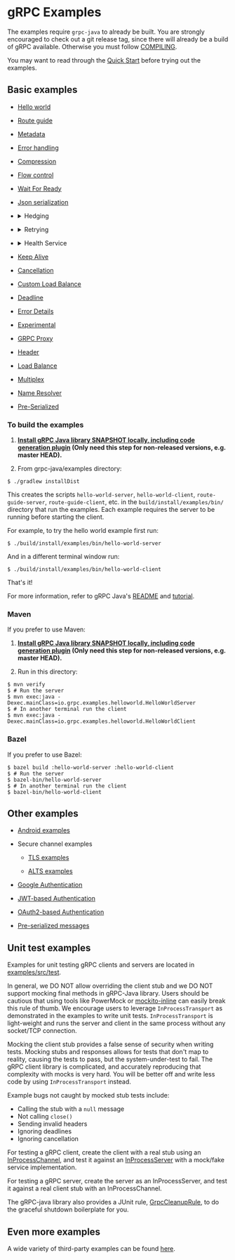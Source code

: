 gRPC Examples
==============================================

The examples require `grpc-java` to already be built. You are strongly encouraged
to check out a git release tag, since there will already be a build of gRPC
available. Otherwise you must follow [COMPILING](../COMPILING.md).

You may want to read through the
[Quick Start](https://grpc.io/docs/languages/java/quickstart)
before trying out the examples.

## Basic examples

- [Hello world](src/main/java/io/grpc/examples/helloworld)

- [Route guide](src/main/java/io/grpc/examples/routeguide)

- [Metadata](src/main/java/io/grpc/examples/header)

- [Error handling](src/main/java/io/grpc/examples/errorhandling)

- [Compression](src/main/java/io/grpc/examples/experimental)

- [Flow control](src/main/java/io/grpc/examples/manualflowcontrol)

- [Wait For Ready](src/main/java/io/grpc/examples/waitforready)

- [Json serialization](src/main/java/io/grpc/examples/advanced)

- <details>
  <summary>Hedging</summary>

  The [hedging example](src/main/java/io/grpc/examples/hedging) demonstrates that enabling hedging
  can reduce tail latency. (Users should note that enabling hedging may introduce other overhead;
  and in some scenarios, such as when some server resource gets exhausted for a period of time and
  almost every RPC during that time has high latency or fails, hedging may make things worse.
  Setting a throttle in the service config is recommended to protect the server from too many
  inappropriate retry or hedging requests.)

  The server and the client in the example are basically the same as those in the
  [hello world](src/main/java/io/grpc/examples/helloworld) example, except that the server mimics a
  long tail of latency, and the client sends 2000 requests and can turn on and off hedging.

  To mimic the latency, the server randomly delays the RPC handling by 2 seconds at 10% chance, 5
  seconds at 5% chance, and 10 seconds at 1% chance.

  When running the client enabling the following hedging policy

  ```json
        "hedgingPolicy": {
          "maxAttempts": 3,
          "hedgingDelay": "1s"
        }
  ```
  Then the latency summary in the client log is like the following

  ```text
  Total RPCs sent: 2,000. Total RPCs failed: 0
  [Hedging enabled]
  ========================
  50% latency: 0ms
  90% latency: 6ms
  95% latency: 1,003ms
  99% latency: 2,002ms
  99.9% latency: 2,011ms
  Max latency: 5,272ms
  ========================
  ```

  See [the section below](#to-build-the-examples) for how to build and run the example. The
  executables for the server and the client are `hedging-hello-world-server` and
  `hedging-hello-world-client`.

  To disable hedging, set environment variable `DISABLE_HEDGING_IN_HEDGING_EXAMPLE=true` before
  running the client. That produces a latency summary in the client log like the following

  ```text
  Total RPCs sent: 2,000. Total RPCs failed: 0
  [Hedging disabled]
  ========================
  50% latency: 0ms
  90% latency: 2,002ms
  95% latency: 5,002ms
  99% latency: 10,004ms
  99.9% latency: 10,007ms
  Max latency: 10,007ms
  ========================
  ```

</details>

- <details>
  <summary>Retrying</summary>

  The [retrying example](src/main/java/io/grpc/examples/retrying) provides a HelloWorld gRPC client &
  server which demos the effect of client retry policy configured on the [ManagedChannel](
  ../api/src/main/java/io/grpc/ManagedChannel.java) via [gRPC ServiceConfig](
  https://github.com/grpc/grpc/blob/master/doc/service_config.md). Retry policy implementation &
  configuration details are outlined in the [proposal](https://github.com/grpc/proposal/blob/master/A6-client-retries.md).

  This retrying example is very similar to the [hedging example](src/main/java/io/grpc/examples/hedging) in its setup.
  The [RetryingHelloWorldServer](src/main/java/io/grpc/examples/retrying/RetryingHelloWorldServer.java) responds with
  a status UNAVAILABLE error response to a specified percentage of requests to simulate server resource exhaustion and
  general flakiness. The [RetryingHelloWorldClient](src/main/java/io/grpc/examples/retrying/RetryingHelloWorldClient.java) makes
  a number of sequential requests to the server, several of which will be retried depending on the configured policy in
  [retrying_service_config.json](src/main/resources/io/grpc/examples/retrying/retrying_service_config.json). Although
  the requests are blocking unary calls for simplicity, these could easily be changed to future unary calls in order to
  test the result of request concurrency with retry policy enabled.

  One can experiment with the [RetryingHelloWorldServer](src/main/java/io/grpc/examples/retrying/RetryingHelloWorldServer.java)
  failure conditions to simulate server throttling, as well as alter policy values in the [retrying_service_config.json](
  src/main/resources/io/grpc/examples/retrying/retrying_service_config.json) to see their effects. To disable retrying
  entirely, set environment variable `DISABLE_RETRYING_IN_RETRYING_EXAMPLE=true` before running the client.
  Disabling the retry policy should produce many more failed gRPC calls as seen in the output log.

  See [the section below](#to-build-the-examples) for how to build and run the example. The
  executables for the server and the client are `retrying-hello-world-server` and
  `retrying-hello-world-client`.

</details>

- <details>
  <summary>Health Service</summary>

  The [health service example](src/main/java/io/grpc/examples/healthservice)
  provides a HelloWorld gRPC server that doesn't like short names along with a
  health service.  It also provides a client application which makes HelloWorld 
  calls and checks the health status.  

  The client application also shows how the round robin load balancer can
  utilize the health status to avoid making calls to a service that is
  not actively serving.
</details>


- [Keep Alive](src/main/java/io/grpc/examples/keepalive)

- [Cancellation](src/main/java/io/grpc/examples/cancellation)

- [Custom Load Balance](src/main/java/io/grpc/examples/customloadbalance)

- [Deadline](src/main/java/io/grpc/examples/deadline)

- [Error Details](src/main/java/io/grpc/examples/errordetails)

- [Experimental](src/main/java/io/grpc/examples/experimental)

- [GRPC Proxy](src/main/java/io/grpc/examples/grpcproxy)

- [Header](src/main/java/io/grpc/examples/header)

- [Load Balance](src/main/java/io/grpc/examples/loadbalance)

- [Multiplex](src/main/java/io/grpc/examples/multiplex)

- [Name Resolver](src/main/java/io/grpc/examples/nameresolve)

- [Pre-Serialized](src/main/java/io/grpc/examples/preserialized)

### <a name="to-build-the-examples"></a> To build the examples

1. **[Install gRPC Java library SNAPSHOT locally, including code generation plugin](../COMPILING.md) (Only need this step for non-released versions, e.g. master HEAD).**

2. From grpc-java/examples directory:
```
$ ./gradlew installDist
```

This creates the scripts `hello-world-server`, `hello-world-client`,
`route-guide-server`, `route-guide-client`, etc. in the
`build/install/examples/bin/` directory that run the examples. Each
example requires the server to be running before starting the client.

For example, to try the hello world example first run:

```
$ ./build/install/examples/bin/hello-world-server
```

And in a different terminal window run:

```
$ ./build/install/examples/bin/hello-world-client
```

That's it!

For more information, refer to gRPC Java's [README](../README.md) and
[tutorial](https://grpc.io/docs/languages/java/basics).

### Maven

If you prefer to use Maven:
1. **[Install gRPC Java library SNAPSHOT locally, including code generation plugin](../COMPILING.md) (Only need this step for non-released versions, e.g. master HEAD).**

2. Run in this directory:
```
$ mvn verify
$ # Run the server
$ mvn exec:java -Dexec.mainClass=io.grpc.examples.helloworld.HelloWorldServer
$ # In another terminal run the client
$ mvn exec:java -Dexec.mainClass=io.grpc.examples.helloworld.HelloWorldClient
```

### Bazel

If you prefer to use Bazel:
```
$ bazel build :hello-world-server :hello-world-client
$ # Run the server
$ bazel-bin/hello-world-server
$ # In another terminal run the client
$ bazel-bin/hello-world-client
```

## Other examples

- [Android examples](android)

- Secure channel examples

  + [TLS examples](example-tls)

  + [ALTS examples](example-alts)

- [Google Authentication](example-gauth)

- [JWT-based Authentication](example-jwt-auth)

- [OAuth2-based Authentication](example-oauth)

- [Pre-serialized messages](src/main/java/io/grpc/examples/preserialized)

## Unit test examples

Examples for unit testing gRPC clients and servers are located in [examples/src/test](src/test).

In general, we DO NOT allow overriding the client stub and we DO NOT support mocking final methods
in gRPC-Java library. Users should be cautious that using tools like PowerMock or
[mockito-inline](https://search.maven.org/search?q=g:org.mockito%20a:mockito-inline) can easily
break this rule of thumb. We encourage users to leverage `InProcessTransport` as demonstrated in the
examples to write unit tests. `InProcessTransport` is light-weight and runs the server
and client in the same process without any socket/TCP connection.

Mocking the client stub provides a false sense of security when writing tests. Mocking stubs and responses
allows for tests that don't map to reality, causing the tests to pass, but the system-under-test to fail.
The gRPC client library is complicated, and accurately reproducing that complexity with mocks is very hard.
You will be better off and write less code by using `InProcessTransport` instead.

Example bugs not caught by mocked stub tests include:

* Calling the stub with a `null` message
* Not calling `close()`
* Sending invalid headers
* Ignoring deadlines
* Ignoring cancellation

For testing a gRPC client, create the client with a real stub
using an
[InProcessChannel](../core/src/main/java/io/grpc/inprocess/InProcessChannelBuilder.java),
and test it against an
[InProcessServer](../core/src/main/java/io/grpc/inprocess/InProcessServerBuilder.java)
with a mock/fake service implementation.

For testing a gRPC server, create the server as an InProcessServer,
and test it against a real client stub with an InProcessChannel.

The gRPC-java library also provides a JUnit rule,
[GrpcCleanupRule](../testing/src/main/java/io/grpc/testing/GrpcCleanupRule.java), to do the graceful
shutdown boilerplate for you.

## Even more examples

A wide variety of third-party examples can be found [here](https://github.com/saturnism/grpc-java-by-example).
